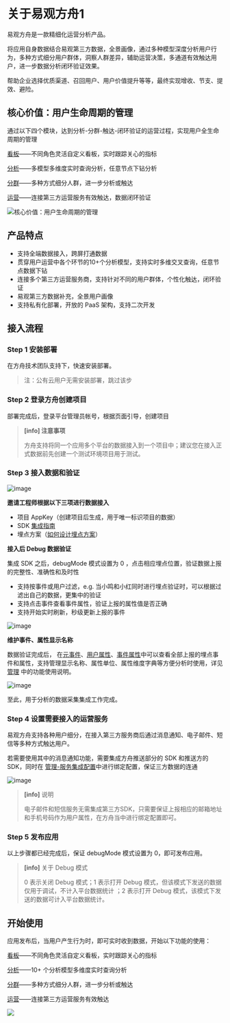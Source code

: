 # 关于易观方舟1

易观方舟是一款精细化运营分析产品。

将应用自身数据结合易观第三方数据，全景画像，通过多种模型深度分析用户行为，多种方式细分用户群体，洞察人群差异，辅助运营决策，多通道有效触达用户，进一步数据分析闭环验证效果。

帮助企业选择优质渠道、召回用户、用户价值提升等等，最终实现增收、节支、提效、避险。

## 核心价值：用户生命周期的管理

通过以下四个模块，达到分析-分群-触达-闭环验证的运营过程，实现用户全生命周期的管理

[看板](./panel.md)——不同角色灵活自定义看板，实时跟踪关心的指标

[分析](./analytics.md)——多模型多维度实时查询分析，任意节点下钻分析

[分群](./segmentation.md)——多种方式细分人群，进一步分析或触达

[运营](./operation.md)——连接第三方运营服务有效触达，数据闭环验证

![核心价值：用户生命周期的管理](https://imguserradar.analysys.cn/fangzhou/sysImg/201706141931230718.png)

## 产品特点

- 支持全端数据接入，跨屏打通数据
- 贯穿用户运营中各个环节的10+个分析模型，支持实时多维交叉查询，任意节点数据下钻
- 连接多个第三方运营服务商，支持针对不同的用户群体，个性化触达，闭环验证
- 易观第三方数据补充，全景用户画像
- 支持私有化部署，开放的 PaaS 架构，支持二次开发

## 接入流程

### Step 1 安装部署

在方舟技术团队支持下，快速安装部署。

> 注：公有云用户无需安装部署，跳过该步

### Step 2 登录方舟创建项目

部署完成后，登录平台管理员帐号，根据页面引导，创建项目

> **[info] 注意事项**
>
> 方舟支持将同一个应用多个平台的数据接入到一个项目中；建议您在接入正式数据前先创建一个测试环境项目用于测试。

### Step 3 接入数据和验证

![image](https://imguserradar.analysys.cn/fangzhou/img/2019/02/201902151449466087.png)

**邀请工程师根据以下三项进行数据接入**

- 项目 AppKey（创建项目后生成，用于唯一标识项目的数据）
- SDK [集成指南](./sdk.md)
- 埋点方案（[如何设计埋点方案](./integration-tracking-plan.md)）

**接入后 Debug 数据验证**

集成 SDK 之后，debugMode 模式设置为 0 ，点击相应埋点位置，验证数据上报的完整性、准确性和及时性

- 支持按事件或用户过滤，e.g. 当小鸣和小红同时进行埋点验证时，可以根据过滤出自己的数据，更集中的验证
- 支持点击事件查看事件属性，验证上报的属性值是否正确
- 支持开始实时刷新，秒级更新上报的事件

![image](https://imguserradar.analysys.cn/fangzhou/img/2019/02/201902151546546394.png
)

**维护事件、属性显示名称**

数据验证完成后，
在[元事件](./project-meta-events.md)、[用户属性](./project-user-properties.md)、[事件属性](./project-user-properties.md)中可以查看全部上报的埋点事件和属性，支持管理显示名称、属性单位、属性维度字典等方便分析时使用，详见 [管理](./project-manegement.md) 中的功能使用说明。

![image](https://imguserradar.analysys.cn/fangzhou/img/2018/08/201808101148521850.png)

至此，用于分析的数据采集集成工作完成。

### Step 4 设置需要接入的运营服务

易观方舟支持各种用户细分，在接入第三方服务商后通过消息通知、电子邮件、短信等多种方式触达用户。

若需要使用其中的消息通知功能，需要集成方舟推送部分的 SDK 和推送方的 SDK，同时在 [管理-服务集成配置](./project-integrations.md)中进行绑定配置，保证三方数据的连通

![image](https://imguserradar.analysys.cn/fangzhou/img/2019/02/201902151613578859.png)

> **[info]** 说明
>
> 电子邮件和短信服务无需集成第三方SDK，只需要保证上报相应的邮箱地址和手机号码作为用户属性，在方舟当中进行绑定配置即可。

### Step 5 发布应用

以上步骤都已经完成后，保证 debugMode 模式设置为 0，即可发布应用。

> **[info]** 关于 Debug 模式
>
> 0 表示关闭 Debug 模式；1 表示打开 Debug 模式，但该模式下发送的数据仅用于调试，不计入平台数据统计 ；2 表示打开 Debug 模式，该模式下发送的数据可计入平台数据统计。

## 开始使用

应用发布后，当用户产生行为时，即可实时收到数据，开始以下功能的使用：

[看板](./panel.md)——不同角色灵活自定义看板，实时跟踪关心的指标

[分析](./analytics.md)——10+ 个分析模型多维度实时查询分析

[分群](./segmentation.md)——多种方式细分人群，进一步分析或触达

[运营](./operation.md)——连接第三方运营服务有效触达


[![ ](https://imguserradar.analysys.cn/fangzhou/img/2019/01/201901151711159657.jpeg)](https://ark.analysys.cn/view/sign/signup.html?campaign_id=2111486795&utm_campaign=%E6%96%87%E6%A1%A3%E6%B3%A8%E5%86%8C&utm_medium=%E8%87%AA%E5%AA%92%E4%BD%93&utm_source=%E6%96%87%E6%A1%A3&utm_content=&utm_term=)
